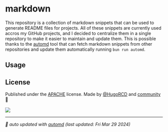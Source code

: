 # markdown

This repository is a collection of markdown snippets that can be used to generate README files for projects.
All of these snippets are currently used accros my GitHub projects, and I decided to centralize them in a single repository to make it easier to maintain and update them.
This is possible thanks to the [automd](https://automd.unjs.io) tool that can fetch markdown snippets from other repositories and update them automatically running `bun run automd`.

## Usage

<!-- automd:fetch url="gh:hugorcd/markdown/main/src/local_development.md" -->

<!-- /automd -->

<!-- automd:fetch url="gh:hugorcd/markdown/main/src/contributions.md" -->

<!-- /automd -->

## License

<!-- automd:contributors license=Apache author=HugoRCD-->

Published under the [APACHE](https://github.com/HugoRCD/markdown/blob/main/LICENSE) license.
Made by [@HugoRCD](https://github.com/HugoRCD) and [community](https://github.com/HugoRCD/markdown/graphs/contributors) 💛
<br><br>
<a href="https://github.com/HugoRCD/markdown/graphs/contributors">
<img src="https://contrib.rocks/image?repo=HugoRCD/markdown" />
</a>

<!-- /automd -->

<!-- automd:with-automd lastUpdate -->

---

_🤖 auto updated with [automd](https://automd.unjs.io) (last updated: Fri Mar 29 2024)_

<!-- /automd -->
